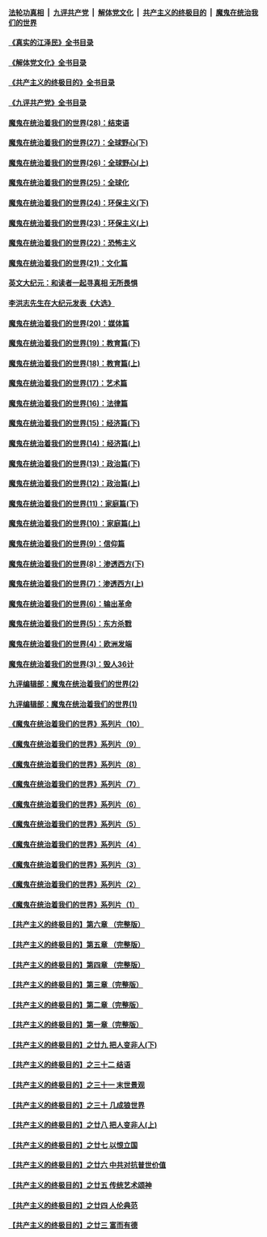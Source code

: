 ####  [法轮功真相](../../../../basic/blob/master/README.md?t=07051934) &nbsp;|&nbsp; [九评共产党](../../../../9ping.md/blob/master/README.md?t=07051934) &nbsp;|&nbsp; [解体党文化](../../../../jtdwh.md/blob/master/README.md?t=07051934)  &nbsp;|&nbsp; [共产主义的终极目的](../../../../gczydzjmd.md/blob/master/README.md?t=07051934) &nbsp;|&nbsp; [魔鬼在统治我们的世界](../../../../mgztzwmdsj.md/blob/master/README.md?t=07051934) 

#### [《真实的江泽民》全书目录](../pages/nsc422/n13721399.md?t=07051934) 

#### [《解体党文化》全书目录](../pages/nsc422/n13721157.md?t=07051934) 

#### [《共产主义的终极目的》全书目录](../pages/nsc422/n13721048.md?t=07051934) 

#### [《九评共产党》全书目录](../pages/nsc422/n13708085.md?t=07051934) 

#### [魔鬼在统治着我们的世界(28)：结束语](../pages/nsc422/n10936246.md?t=07051934) 

#### [魔鬼在统治着我们的世界(27)：全球野心(下)](../pages/nsc422/n10928319.md?t=07051934) 

#### [魔鬼在统治着我们的世界(26)：全球野心(上)](../pages/nsc422/n10900318.md?t=07051934) 

#### [魔鬼在统治着我们的世界(25)：全球化](../pages/nsc422/n10788205.md?t=07051934) 

#### [魔鬼在统治着我们的世界(24)：环保主义(下)](../pages/nsc422/n10695307.md?t=07051934) 

#### [魔鬼在统治着我们的世界(23)：环保主义(上)](../pages/nsc422/n10688613.md?t=07051934) 

#### [魔鬼在统治着我们的世界(22)：恐怖主义](../pages/nsc422/n10614727.md?t=07051934) 

#### [魔鬼在统治着我们的世界(21)：文化篇](../pages/nsc422/n10597706.md?t=07051934) 

#### [英文大纪元：和读者一起寻真相 无所畏惧](../pages/nsc422/n12542027.md?t=07051934) 

#### [李洪志先生在大纪元发表《大选》](../pages/nsc422/n12534746.md?t=07051934) 

#### [魔鬼在统治着我们的世界(20)：媒体篇](../pages/nsc422/n10586579.md?t=07051934) 

#### [魔鬼在统治着我们的世界(19)：教育篇(下)](../pages/nsc422/n10564808.md?t=07051934) 

#### [魔鬼在统治着我们的世界(18)：教育篇(上)](../pages/nsc422/n10526970.md?t=07051934) 

#### [魔鬼在统治着我们的世界(17)：艺术篇](../pages/nsc422/n10499093.md?t=07051934) 

#### [魔鬼在统治着我们的世界(16)：法律篇](../pages/nsc422/n10485969.md?t=07051934) 

#### [魔鬼在统治着我们的世界(15)：经济篇(下)](../pages/nsc422/n10469975.md?t=07051934) 

#### [魔鬼在统治着我们的世界(14)：经济篇(上)](../pages/nsc422/n10457370.md?t=07051934) 

#### [魔鬼在统治着我们的世界(13)：政治篇(下)](../pages/nsc422/n10448270.md?t=07051934) 

#### [魔鬼在统治着我们的世界(12)：政治篇(上)](../pages/nsc422/n10444576.md?t=07051934) 

#### [魔鬼在统治着我们的世界(11)：家庭篇(下)](../pages/nsc422/n10440961.md?t=07051934) 

#### [魔鬼在统治着我们的世界(10)：家庭篇(上)](../pages/nsc422/n10435448.md?t=07051934) 

#### [魔鬼在统治着我们的世界(9)：信仰篇](../pages/nsc422/n10432159.md?t=07051934) 

#### [魔鬼在统治着我们的世界(8)：渗透西方(下)](../pages/nsc422/n10429603.md?t=07051934) 

#### [魔鬼在统治着我们的世界(7)：渗透西方(上)](../pages/nsc422/n10426013.md?t=07051934) 

#### [魔鬼在统治着我们的世界(6)：输出革命](../pages/nsc422/n10421536.md?t=07051934) 

#### [魔鬼在统治着我们的世界(5)：东方杀戮](../pages/nsc422/n10417707.md?t=07051934) 

#### [魔鬼在统治着我们的世界(4)：欧洲发端](../pages/nsc422/n10414890.md?t=07051934) 

#### [魔鬼在统治着我们的世界(3)：毁人36计](../pages/nsc422/n10411583.md?t=07051934) 

#### [九评编辑部：魔鬼在统治着我们的世界(2)](../pages/nsc422/n10410036.md?t=07051934) 

#### [九评编辑部：魔鬼在统治着我们的世界(1)](../pages/nsc422/n10406825.md?t=07051934) 

#### [《魔鬼在统治着我们的世界》系列片（10）](../pages/nsc422/n12292670.md?t=07051934) 

#### [《魔鬼在统治着我们的世界》系列片（9）](../pages/nsc422/n12290859.md?t=07051934) 

#### [《魔鬼在统治着我们的世界》系列片（8）](../pages/nsc422/n12287445.md?t=07051934) 

#### [《魔鬼在统治着我们的世界》系列片（7）](../pages/nsc422/n12283425.md?t=07051934) 

#### [《魔鬼在统治着我们的世界》系列片（6）](../pages/nsc422/n12282314.md?t=07051934) 

#### [《魔鬼在统治着我们的世界》系列片（5）](../pages/nsc422/n12281419.md?t=07051934) 

#### [《魔鬼在统治着我们的世界》系列片（4）](../pages/nsc422/n12274024.md?t=07051934) 

#### [《魔鬼在统治着我们的世界》系列片（3）](../pages/nsc422/n12271322.md?t=07051934) 

#### [《魔鬼在统治着我们的世界》系列片（2）](../pages/nsc422/n12269049.md?t=07051934) 

#### [《魔鬼在统治着我们的世界》系列片（1）](../pages/nsc422/n12267575.md?t=07051934) 

#### [【共产主义的终极目的】第六章 （完整版）](../pages/nsc422/n11428913.md?t=07051934) 

#### [【共产主义的终极目的】第五章 （完整版）](../pages/nsc422/n11428912.md?t=07051934) 

#### [【共产主义的终极目的】第四章 （完整版）](../pages/nsc422/n11428907.md?t=07051934) 

#### [【共产主义的终极目的】第三章（完整版）](../pages/nsc422/n11428848.md?t=07051934) 

#### [【共产主义的终极目的】第二章（完整版）](../pages/nsc422/n11428831.md?t=07051934) 

#### [【共产主义的终极目的】第一章（完整版）](../pages/nsc422/n11417651.md?t=07051934) 

#### [【共产主义的终极目的】之廿九 把人变非人(下)](../pages/nsc422/n11344140.md?t=07051934) 

#### [【共产主义的终极目的】之三十二 结语](../pages/nsc422/n11360535.md?t=07051934) 

#### [【共产主义的终极目的】之三十一 末世景观](../pages/nsc422/n11351129.md?t=07051934) 

#### [【共产主义的终极目的】之三十 几成狼世界](../pages/nsc422/n11348280.md?t=07051934) 

#### [【共产主义的终极目的】之廿八 把人变非人(上)](../pages/nsc422/n11340492.md?t=07051934) 

#### [【共产主义的终极目的】之廿七 以恨立国](../pages/nsc422/n11336944.md?t=07051934) 

#### [【共产主义的终极目的】之廿六 中共对抗普世价值](../pages/nsc422/n11324785.md?t=07051934) 

#### [【共产主义的终极目的】之廿五 传统艺术颂神](../pages/nsc422/n11296396.md?t=07051934) 

#### [【共产主义的终极目的】之廿四 人伦典范](../pages/nsc422/n11296397.md?t=07051934) 

#### [【共产主义的终极目的】之廿三 富而有德](../pages/nsc422/n11283598.md?t=07051934) 

